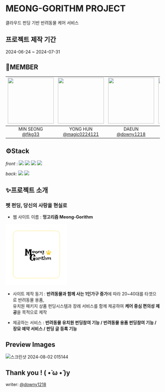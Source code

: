 # MEONG-GORITHM PROJECT

클라우드 펀딩 기반 반려동물 케어 서비스

## 프로젝트 제작 기간

2024-06-24 ~ 2024-07-31

## 👥MEMBER

|<img src="https://avatars.githubusercontent.com/u/131382518?v=4" width="150" height="150"/>|<img src="https://avatars.githubusercontent.com/u/165760077?v=4" width="150" height="150"/>|<img src="https://avatars.githubusercontent.com/u/165759863?v=4" width="150" height="150"/>|<img src="https://avatars.githubusercontent.com/u/166906722?v=4" width="150" height="150"/>|<img src="https://avatars.githubusercontent.com/u/162481265?v=4" width="150" height="150"/>|<img src="https://avatars.githubusercontent.com/u/165760131?v=4" width="150" height="150"/>|
|:-:|:-:|:-:|:-:|:-:|:-:|
|MIN SEONG<br/>[@fjkg33](https://github.com/fjkg33)|YONG HUN<br/>[@magic0224121](https://github.com/magic0224121)|DAEUN<br/>[@downy1218](https://github.com/downy1218)|BEE KYEONG<br/>[@simqlrud](https://github.com/simqlrud)|DAEHO<br/>[@DaeHo-1029](https://github.com/DaeHo-1029)|JAEMIN<br/>[@xxseoxx](https://github.com/xxseoxx)|


## ⚙️Stack

_front_ : <img src="https://img.shields.io/badge/html5-E34F26?style=flat&logo=html5&logoColor=white"/>  <img src="https://img.shields.io/badge/CSS-1572B6?style=flat&logo=CSS3&logoColor=white"/>  <img src="https://img.shields.io/badge/javascript-F7DF1E?style=flat&logo=javascript&logoColor=white"/> <img src="https://img.shields.io/badge/react-61DAFB?style=flat&logo=react&logoColor=white"/> 

_back_:  <img src="https://img.shields.io/badge/nodedotjs-5FA04E?style=flat&logo=nodedotjs&logoColor=white"/> <img src="https://img.shields.io/badge/mysql-4479A1?style=flat&logo=mysql&logoColor=white"/>




## ✨프로젝트 소개

### **펫 펀딩, 당신의 사랑을 현실로**


- 웹 사이트 이름 :  **멍고리즘 Meong-Gorithm**


<img src = 'https://github.com/petCareFunding/petCareFunding/blob/main/%EB%A1%9C%EA%B3%A0.jpg' width = '200' height = '200' text-align = 'left'>

- 사이트 제작 동기 : **반려동물과 함께 사는 1인가구 증가**에 따라 20~40대를 타겟으로 반려동물 용품, <br/> 유치원 패키지 상품 펀딩시스템과 장례 서비스를 함께 제공하여 **케어 중심 편의성 제공**을 목적으로 제작


- 제공하는 서비스 :  **반려동물 유치원 펀딩참여 기능 / 반려동물 용품 펀딩참여 기능 / 장묘 예약 서비스 / 펀딩 글 등록 기능**


## Preview Images
![스크린샷 2024-08-02 015144](https://github.com/user-attachments/assets/d83248e8-43c3-40f6-a32f-bd22f8b1b344)






## Thank you ! ( •̀ ω •́ )y
writer:  [@downy1218](https://github.com/downy1218)

